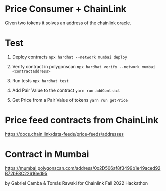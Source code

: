 # Price Consumer + ChainLink

Given two tokens it solves an address of the chainlink oracle.

# Test

1. Deploy contracts
   `npx hardhat --network mumbai deploy`

2. Verify contract in polygonscan
   `npx hardhat verify --network mumbai <contractaddress>`

3. Run tests
   `npx hardhat test`

4. Add Pair Value to the contract
   `yarn run addContract`

5. Get Price from a Pair Value of tokens
   `yarn run getPrice`

# Price feed contracts from ChainLink

https://docs.chain.link/data-feeds/price-feeds/addresses

# Contract in Mumbai

https://mumbai.polygonscan.com/address/0x2D506af8f3499b1e49aced92B72bE8C22616ed95

by Gabriel Camba & Tomás Rawski
for Chainlink Fall 2022 Hackathon

